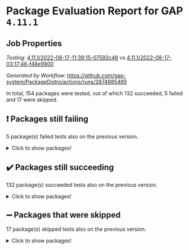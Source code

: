 # Package Evaluation Report for GAP `4.11.1`

## Job Properties

*Testing:* [4.11.1/2022-08-17-11:39:15-07592c48](https://github.com/gap-system/PackageDistro/blob/data/reports/4.11.1/2022-08-17-11:39:15-07592c48) vs [4.11.1/2022-08-17-03:17:46-f48e9900](https://github.com/gap-system/PackageDistro/blob/data/reports/4.11.1/2022-08-17-03:17:46-f48e9900)

*Generated by Workflow:* https://github.com/gap-system/PackageDistro/actions/runs/2874885485

In total, 154 packages were tested, out of which 132 succeeded, 5 failed and 17 were skipped.

## :exclamation: Packages still failing

5 package(s) failed tests also on the previous version.
<details><summary>Click to show packages!</summary>

- francy 1.2.4 [(failure)](https://github.com/gap-system/PackageDistro/runs/7877528124?check_suite_focus=true)
- packagemanager 1.2 [(failure)](https://github.com/gap-system/PackageDistro/runs/7877533393?check_suite_focus=true)
- recog 1.3.2 [(failure)](https://github.com/gap-system/PackageDistro/runs/7877535282?check_suite_focus=true)
- semigroups 5.0.2 [(failure)](https://github.com/gap-system/PackageDistro/runs/7877535818?check_suite_focus=true)
- standardff 0.9.4 [(failure)](https://github.com/gap-system/PackageDistro/runs/7877536993?check_suite_focus=true)
</details>

## :heavy_check_mark: Packages still succeeding

132 package(s) succeeded tests also on the previous version.
<details><summary>Click to show packages!</summary>

- 4ti2interface 2022.08-01 [(success)](https://github.com/gap-system/PackageDistro/runs/7877522791?check_suite_focus=true)
- ace 5.5 [(success)](https://github.com/gap-system/PackageDistro/runs/7877522897?check_suite_focus=true)
- aclib 1.3.2 [(success)](https://github.com/gap-system/PackageDistro/runs/7877523006?check_suite_focus=true)
- agt 0.2 [(success)](https://github.com/gap-system/PackageDistro/runs/7877523076?check_suite_focus=true)
- alnuth 3.2.1 [(success)](https://github.com/gap-system/PackageDistro/runs/7877523168?check_suite_focus=true)
- anupq 3.2.6 [(success)](https://github.com/gap-system/PackageDistro/runs/7877523281?check_suite_focus=true)
- atlasrep 2.1.4 [(success)](https://github.com/gap-system/PackageDistro/runs/7877523356?check_suite_focus=true)
- autodoc 2022.07.10 [(success)](https://github.com/gap-system/PackageDistro/runs/7877523446?check_suite_focus=true)
- automata 1.15 [(success)](https://github.com/gap-system/PackageDistro/runs/7877523546?check_suite_focus=true)
- automgrp 1.3.2 [(success)](https://github.com/gap-system/PackageDistro/runs/7877523628?check_suite_focus=true)
- autpgrp 1.11 [(success)](https://github.com/gap-system/PackageDistro/runs/7877523726?check_suite_focus=true)
- cap 2022.08-05 [(success)](https://github.com/gap-system/PackageDistro/runs/7877523820?check_suite_focus=true)
- caratinterface 2.3.4 [(success)](https://github.com/gap-system/PackageDistro/runs/7877523939?check_suite_focus=true)
- cddinterface 2022.08.11 [(success)](https://github.com/gap-system/PackageDistro/runs/7877524098?check_suite_focus=true)
- circle 1.6.5 [(success)](https://github.com/gap-system/PackageDistro/runs/7877524238?check_suite_focus=true)
- classicpres 1.22 [(success)](https://github.com/gap-system/PackageDistro/runs/7877524350?check_suite_focus=true)
- cohomolo 1.6.10 [(success)](https://github.com/gap-system/PackageDistro/runs/7877524494?check_suite_focus=true)
- congruence 1.2.4 [(success)](https://github.com/gap-system/PackageDistro/runs/7877524592?check_suite_focus=true)
- corelg 1.56 [(success)](https://github.com/gap-system/PackageDistro/runs/7877524686?check_suite_focus=true)
- crime 1.6 [(success)](https://github.com/gap-system/PackageDistro/runs/7877524766?check_suite_focus=true)
- crisp 1.4.5 [(success)](https://github.com/gap-system/PackageDistro/runs/7877524865?check_suite_focus=true)
- crypting 0.10 [(success)](https://github.com/gap-system/PackageDistro/runs/7877524982?check_suite_focus=true)
- cryst 4.1.25 [(success)](https://github.com/gap-system/PackageDistro/runs/7877525089?check_suite_focus=true)
- crystcat 1.1.10 [(success)](https://github.com/gap-system/PackageDistro/runs/7877525197?check_suite_focus=true)
- ctbllib 1.3.4 [(success)](https://github.com/gap-system/PackageDistro/runs/7877525307?check_suite_focus=true)
- cubefree 1.19 [(success)](https://github.com/gap-system/PackageDistro/runs/7877525504?check_suite_focus=true)
- curlinterface 2.2.3 [(success)](https://github.com/gap-system/PackageDistro/runs/7877525624?check_suite_focus=true)
- cvec 2.7.6 [(success)](https://github.com/gap-system/PackageDistro/runs/7877525729?check_suite_focus=true)
- datastructures 0.2.7 [(success)](https://github.com/gap-system/PackageDistro/runs/7877525864?check_suite_focus=true)
- deepthought 1.0.5 [(success)](https://github.com/gap-system/PackageDistro/runs/7877526004?check_suite_focus=true)
- design 1.7 [(success)](https://github.com/gap-system/PackageDistro/runs/7877526138?check_suite_focus=true)
- difsets 2.3.1 [(success)](https://github.com/gap-system/PackageDistro/runs/7877526247?check_suite_focus=true)
- digraphs 1.5.3 [(success)](https://github.com/gap-system/PackageDistro/runs/7877526401?check_suite_focus=true)
- edim 1.3.5 [(success)](https://github.com/gap-system/PackageDistro/runs/7877526546?check_suite_focus=true)
- example 4.3.2 [(success)](https://github.com/gap-system/PackageDistro/runs/7877526701?check_suite_focus=true)
- factint 1.6.3 [(success)](https://github.com/gap-system/PackageDistro/runs/7877526837?check_suite_focus=true)
- ferret 1.0.8 [(success)](https://github.com/gap-system/PackageDistro/runs/7877527009?check_suite_focus=true)
- fga 1.4.0 [(success)](https://github.com/gap-system/PackageDistro/runs/7877527156?check_suite_focus=true)
- fining 1.5 [(success)](https://github.com/gap-system/PackageDistro/runs/7877527302?check_suite_focus=true)
- float 1.0.3 [(success)](https://github.com/gap-system/PackageDistro/runs/7877527449?check_suite_focus=true)
- format 1.4.3 [(success)](https://github.com/gap-system/PackageDistro/runs/7877527593?check_suite_focus=true)
- forms 1.2.8 [(success)](https://github.com/gap-system/PackageDistro/runs/7877527718?check_suite_focus=true)
- fplsa 1.2.5 [(success)](https://github.com/gap-system/PackageDistro/runs/7877527873?check_suite_focus=true)
- fr 2.4.10 [(success)](https://github.com/gap-system/PackageDistro/runs/7877528012?check_suite_focus=true)
- fwtree 1.3 [(success)](https://github.com/gap-system/PackageDistro/runs/7877528210?check_suite_focus=true)
- gbnp 1.0.5 [(success)](https://github.com/gap-system/PackageDistro/runs/7877528289?check_suite_focus=true)
- generalizedmorphismsforcap 2022.05-01 [(success)](https://github.com/gap-system/PackageDistro/runs/7877528396?check_suite_focus=true)
- genss 1.6.7 [(success)](https://github.com/gap-system/PackageDistro/runs/7877528529?check_suite_focus=true)
- gradedringforhomalg 2022.08-01 [(success)](https://github.com/gap-system/PackageDistro/runs/7877528642?check_suite_focus=true)
- grape 4.8.5 [(success)](https://github.com/gap-system/PackageDistro/runs/7877528790?check_suite_focus=true)
- groupoids 1.71 [(success)](https://github.com/gap-system/PackageDistro/runs/7877528913?check_suite_focus=true)
- grpconst 2.6.2 [(success)](https://github.com/gap-system/PackageDistro/runs/7877529022?check_suite_focus=true)
- guarana 0.96.3 [(success)](https://github.com/gap-system/PackageDistro/runs/7877529157?check_suite_focus=true)
- guava 3.16 [(success)](https://github.com/gap-system/PackageDistro/runs/7877529296?check_suite_focus=true)
- hap 1.47 [(success)](https://github.com/gap-system/PackageDistro/runs/7877529422?check_suite_focus=true)
- hapcryst 0.1.15 [(success)](https://github.com/gap-system/PackageDistro/runs/7877529526?check_suite_focus=true)
- hecke 1.5.3 [(success)](https://github.com/gap-system/PackageDistro/runs/7877529674?check_suite_focus=true)
- help 3.5 [(success)](https://github.com/gap-system/PackageDistro/runs/7877529784?check_suite_focus=true)
- idrel 2.44 [(success)](https://github.com/gap-system/PackageDistro/runs/7877529900?check_suite_focus=true)
- images 1.3.1 [(success)](https://github.com/gap-system/PackageDistro/runs/7877530019?check_suite_focus=true)
- intpic 0.3.0 [(success)](https://github.com/gap-system/PackageDistro/runs/7877530135?check_suite_focus=true)
- io 4.7.2 [(success)](https://github.com/gap-system/PackageDistro/runs/7877530336?check_suite_focus=true)
- irredsol 1.4.3 [(success)](https://github.com/gap-system/PackageDistro/runs/7877530486?check_suite_focus=true)
- json 2.1.0 [(success)](https://github.com/gap-system/PackageDistro/runs/7877530590?check_suite_focus=true)
- jupyterkernel 1.4.1 [(success)](https://github.com/gap-system/PackageDistro/runs/7877530690?check_suite_focus=true)
- jupyterviz 1.5.6 [(success)](https://github.com/gap-system/PackageDistro/runs/7877530795?check_suite_focus=true)
- kan 1.34 [(success)](https://github.com/gap-system/PackageDistro/runs/7877530899?check_suite_focus=true)
- kbmag 1.5.9 [(success)](https://github.com/gap-system/PackageDistro/runs/7877531004?check_suite_focus=true)
- laguna 3.9.5 [(success)](https://github.com/gap-system/PackageDistro/runs/7877531109?check_suite_focus=true)
- liealgdb 2.2.1 [(success)](https://github.com/gap-system/PackageDistro/runs/7877531218?check_suite_focus=true)
- liepring 2.7 [(success)](https://github.com/gap-system/PackageDistro/runs/7877531346?check_suite_focus=true)
- liering 2.4.2 [(success)](https://github.com/gap-system/PackageDistro/runs/7877531451?check_suite_focus=true)
- linearalgebraforcap 2022.08-03 [(success)](https://github.com/gap-system/PackageDistro/runs/7877531532?check_suite_focus=true)
- loops 3.4.2 [(success)](https://github.com/gap-system/PackageDistro/runs/7877531637?check_suite_focus=true)
- lpres 1.0.3 [(success)](https://github.com/gap-system/PackageDistro/runs/7877531731?check_suite_focus=true)
- majoranaalgebras 1.4 [(success)](https://github.com/gap-system/PackageDistro/runs/7877531851?check_suite_focus=true)
- mapclass 1.4.5 [(success)](https://github.com/gap-system/PackageDistro/runs/7877531972?check_suite_focus=true)
- matgrp 0.64 [(success)](https://github.com/gap-system/PackageDistro/runs/7877532074?check_suite_focus=true)
- modisom 2.5.3 [(success)](https://github.com/gap-system/PackageDistro/runs/7877532193?check_suite_focus=true)
- modulepresentationsforcap 2022.08-02 [(success)](https://github.com/gap-system/PackageDistro/runs/7877532304?check_suite_focus=true)
- monoidalcategories 2022.08-03 [(success)](https://github.com/gap-system/PackageDistro/runs/7877532457?check_suite_focus=true)
- nconvex 2020.11-04 [(success)](https://github.com/gap-system/PackageDistro/runs/7877532556?check_suite_focus=true)
- nilmat 1.4.2 [(success)](https://github.com/gap-system/PackageDistro/runs/7877532645?check_suite_focus=true)
- nock 1.5 [(success)](https://github.com/gap-system/PackageDistro/runs/7877532775?check_suite_focus=true)
- normalizinterface 1.3.4 [(success)](https://github.com/gap-system/PackageDistro/runs/7877532863?check_suite_focus=true)
- nq 2.5.8 [(success)](https://github.com/gap-system/PackageDistro/runs/7877533001?check_suite_focus=true)
- numericalsgps 1.3.1 [(success)](https://github.com/gap-system/PackageDistro/runs/7877533092?check_suite_focus=true)
- openmath 11.5.1 [(success)](https://github.com/gap-system/PackageDistro/runs/7877533200?check_suite_focus=true)
- orb 4.8.5 [(success)](https://github.com/gap-system/PackageDistro/runs/7877533309?check_suite_focus=true)
- patternclass 2.4.2 [(success)](https://github.com/gap-system/PackageDistro/runs/7877533491?check_suite_focus=true)
- permut 2.0.4 [(success)](https://github.com/gap-system/PackageDistro/runs/7877533596?check_suite_focus=true)
- polenta 1.3.10 [(success)](https://github.com/gap-system/PackageDistro/runs/7877533727?check_suite_focus=true)
- polymaking 0.8.6 [(success)](https://github.com/gap-system/PackageDistro/runs/7877533837?check_suite_focus=true)
- primgrp 3.4.2 [(success)](https://github.com/gap-system/PackageDistro/runs/7877533990?check_suite_focus=true)
- profiling 2.5.0 [(success)](https://github.com/gap-system/PackageDistro/runs/7877534280?check_suite_focus=true)
- qpa 1.34 [(success)](https://github.com/gap-system/PackageDistro/runs/7877534412?check_suite_focus=true)
- quagroup 1.8.3 [(success)](https://github.com/gap-system/PackageDistro/runs/7877534549?check_suite_focus=true)
- radiroot 2.9 [(success)](https://github.com/gap-system/PackageDistro/runs/7877534779?check_suite_focus=true)
- rcwa 4.7.0 [(success)](https://github.com/gap-system/PackageDistro/runs/7877534947?check_suite_focus=true)
- rds 1.8 [(success)](https://github.com/gap-system/PackageDistro/runs/7877535077?check_suite_focus=true)
- repndecomp 1.2.1 [(success)](https://github.com/gap-system/PackageDistro/runs/7877535412?check_suite_focus=true)
- repsn 3.1.0 [(success)](https://github.com/gap-system/PackageDistro/runs/7877535542?check_suite_focus=true)
- resclasses 4.7.3 [(success)](https://github.com/gap-system/PackageDistro/runs/7877535621?check_suite_focus=true)
- scscp 2.3.1 [(success)](https://github.com/gap-system/PackageDistro/runs/7877535722?check_suite_focus=true)
- sglppow 2.2 [(success)](https://github.com/gap-system/PackageDistro/runs/7877535919?check_suite_focus=true)
- sgpviz 0.999.5 [(success)](https://github.com/gap-system/PackageDistro/runs/7877536019?check_suite_focus=true)
- simpcomp 2.1.14 [(success)](https://github.com/gap-system/PackageDistro/runs/7877536118?check_suite_focus=true)
- singular 2020.12.18 [(success)](https://github.com/gap-system/PackageDistro/runs/7877536222?check_suite_focus=true)
- sla 1.5.3 [(success)](https://github.com/gap-system/PackageDistro/runs/7877536323?check_suite_focus=true)
- smallgrp 1.5 [(success)](https://github.com/gap-system/PackageDistro/runs/7877536444?check_suite_focus=true)
- smallsemi 0.6.13 [(success)](https://github.com/gap-system/PackageDistro/runs/7877536570?check_suite_focus=true)
- sonata 2.9.4 [(success)](https://github.com/gap-system/PackageDistro/runs/7877536677?check_suite_focus=true)
- sophus 1.27 [(success)](https://github.com/gap-system/PackageDistro/runs/7877536773?check_suite_focus=true)
- spinsym 1.5.2 [(success)](https://github.com/gap-system/PackageDistro/runs/7877536889?check_suite_focus=true)
- symbcompcc 1.3.2 [(success)](https://github.com/gap-system/PackageDistro/runs/7877537090?check_suite_focus=true)
- thelma 1.3 [(success)](https://github.com/gap-system/PackageDistro/runs/7877537193?check_suite_focus=true)
- tomlib 1.2.9 [(success)](https://github.com/gap-system/PackageDistro/runs/7877537319?check_suite_focus=true)
- toolsforhomalg 2022.08-02 [(success)](https://github.com/gap-system/PackageDistro/runs/7877537413?check_suite_focus=true)
- toric 1.9.5 [(success)](https://github.com/gap-system/PackageDistro/runs/7877537509?check_suite_focus=true)
- toricvarieties 2022.07.13 [(success)](https://github.com/gap-system/PackageDistro/runs/7877537658?check_suite_focus=true)
- transgrp 3.6.3 [(success)](https://github.com/gap-system/PackageDistro/runs/7877537751?check_suite_focus=true)
- ugaly 4.0.3 [(success)](https://github.com/gap-system/PackageDistro/runs/7877537859?check_suite_focus=true)
- unipot 1.5 [(success)](https://github.com/gap-system/PackageDistro/runs/7877537968?check_suite_focus=true)
- unitlib 4.1.0 [(success)](https://github.com/gap-system/PackageDistro/runs/7877538067?check_suite_focus=true)
- utils 0.76 [(success)](https://github.com/gap-system/PackageDistro/runs/7877538171?check_suite_focus=true)
- uuid 0.7 [(success)](https://github.com/gap-system/PackageDistro/runs/7877538261?check_suite_focus=true)
- walrus 0.9991 [(success)](https://github.com/gap-system/PackageDistro/runs/7877538345?check_suite_focus=true)
- wedderga 4.10.2 [(success)](https://github.com/gap-system/PackageDistro/runs/7877538520?check_suite_focus=true)
- xmod 2.88 [(success)](https://github.com/gap-system/PackageDistro/runs/7877538648?check_suite_focus=true)
- xmodalg 1.22 [(success)](https://github.com/gap-system/PackageDistro/runs/7877538721?check_suite_focus=true)
- yangbaxter 0.10.1 [(success)](https://github.com/gap-system/PackageDistro/runs/7877538809?check_suite_focus=true)
- zeromqinterface 0.14 [(success)](https://github.com/gap-system/PackageDistro/runs/7877538904?check_suite_focus=true)
</details>

## :heavy_minus_sign: Packages that were skipped

17 package(s) skipped tests also on the previous version.
<details><summary>Click to show packages!</summary>

- browse 1.8.14 [(skipped)](https://github.com/gap-system/PackageDistro/runs/7877373910?check_suite_focus=true)
- examplesforhomalg 2022.03-01 [(skipped)](https://github.com/gap-system/PackageDistro/runs/7877373910?check_suite_focus=true)
- gapdoc 1.6.5 [(skipped)](https://github.com/gap-system/PackageDistro/runs/7877373910?check_suite_focus=true)
- gauss 2022.03-01 [(skipped)](https://github.com/gap-system/PackageDistro/runs/7877373910?check_suite_focus=true)
- gaussforhomalg 2022.06-01 [(skipped)](https://github.com/gap-system/PackageDistro/runs/7877373910?check_suite_focus=true)
- gradedmodules 2022.03-01 [(skipped)](https://github.com/gap-system/PackageDistro/runs/7877373910?check_suite_focus=true)
- homalg 2022.03-01 [(skipped)](https://github.com/gap-system/PackageDistro/runs/7877373910?check_suite_focus=true)
- homalgtocas 2022.07-01 [(skipped)](https://github.com/gap-system/PackageDistro/runs/7877373910?check_suite_focus=true)
- io_forhomalg 2022.03-01 [(skipped)](https://github.com/gap-system/PackageDistro/runs/7877373910?check_suite_focus=true)
- itc 1.5.1 [(skipped)](https://github.com/gap-system/PackageDistro/runs/7877373910?check_suite_focus=true)
- localizeringforhomalg 2022.03-01 [(skipped)](https://github.com/gap-system/PackageDistro/runs/7877373910?check_suite_focus=true)
- matricesforhomalg 2022.06-01 [(skipped)](https://github.com/gap-system/PackageDistro/runs/7877373910?check_suite_focus=true)
- modules 2022.03-01 [(skipped)](https://github.com/gap-system/PackageDistro/runs/7877373910?check_suite_focus=true)
- polycyclic 2.16 [(skipped)](https://github.com/gap-system/PackageDistro/runs/7877373910?check_suite_focus=true)
- ringsforhomalg 2022.07-01 [(skipped)](https://github.com/gap-system/PackageDistro/runs/7877373910?check_suite_focus=true)
- sco 2022.03-01 [(skipped)](https://github.com/gap-system/PackageDistro/runs/7877373910?check_suite_focus=true)
- xgap 4.31 [(skipped)](https://github.com/gap-system/PackageDistro/runs/7877373910?check_suite_focus=true)
</details>


